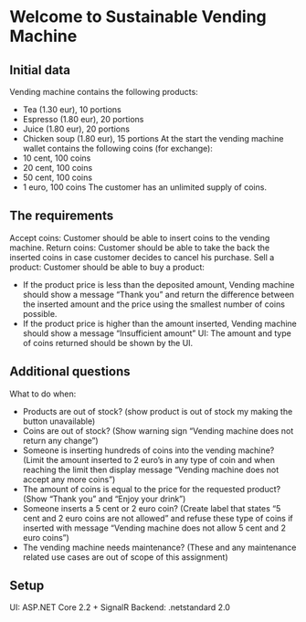 # Welcome to Sustainable Vending Machine
## Initial data
Vending machine contains the following products:
-	Tea (1.30 eur), 10 portions
-	Espresso (1.80 eur), 20 portions
-	Juice  (1.80 eur), 20 portions
-	Chicken soup (1.80 eur), 15 portions
At the start the vending machine wallet contains the following coins (for exchange):
-	10 cent, 100 coins
-	20 cent, 100 coins
-	50 cent, 100 coins
-	1 euro, 100 coins
The customer has an unlimited supply of coins.
## The requirements
Accept coins: Customer should be able to insert coins to the vending machine.
Return coins: Customer should be able to take the back the inserted coins in case customer decides to cancel his purchase.
Sell a product: Customer should be able to buy a product:
-	If the product price is less than the deposited amount, Vending machine should show a message “Thank you” and return the difference between the inserted amount and the price using the smallest number of coins possible.
-	If the product price is higher than the amount inserted, Vending machine should show a message “Insufficient amount”
UI: The amount and type of coins returned should be shown by the UI.
## Additional questions
What to do when:
-	Products are out of stock? (show product is out of stock my making the button unavailable)
-	Coins are out of stock? (Show warning sign “Vending machine does not return any change”)
-	Someone is inserting hundreds of coins into the vending machine? (Limit the amount inserted to 2 euro’s in any type of coin and when reaching the limit then display message “Vending machine does not accept any more coins”)
-	The amount of coins is equal to the price for the requested product? (Show “Thank you” and “Enjoy your drink”)
-	Someone inserts a 5 cent or 2 euro coin? (Create label that states “5 cent and 2 euro coins are not allowed” and refuse these type of coins if inserted with message “Vending machine does not allow 5 cent and 2 euro coins”)
-	The vending machine needs maintenance? (These and any maintenance related use cases are out of scope of this assignment)
## Setup
UI: ASP.NET Core 2.2 + SignalR
Backend: .netstandard 2.0